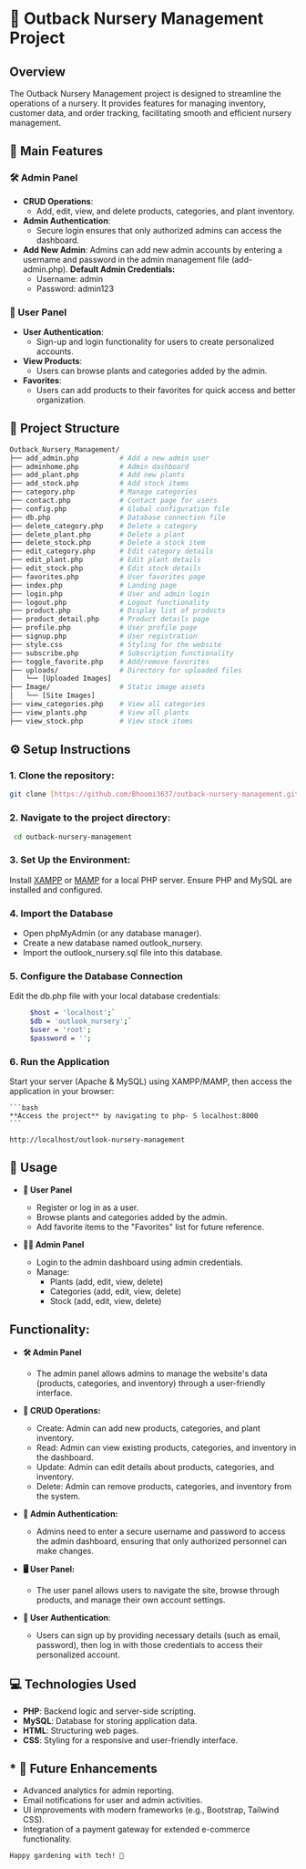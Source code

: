 # 🌱 Outback Nursery Management Project


## Overview
   The Outback Nursery Management project is designed to streamline the operations of a nursery. It provides features for managing inventory, customer 
   data, and order tracking, facilitating smooth and efficient nursery management.

## 🚀 Main Features
### 🛠️ Admin Panel
- **CRUD Operations**: 
  - Add, edit, view, and delete products, categories, and plant inventory.
- **Admin Authentication**: 
  - Secure login ensures that only authorized admins can access the dashboard.
- **Add New Admin**:
    Admins can add new admin accounts by entering a username and password in the admin management file (add-admin.php).
    **Default Admin Credentials:**
    * Username: admin
    * Password: admin123

### 👥 User Panel
- **User Authentication**: 
  - Sign-up and login functionality for users to create personalized accounts.
- **View Products**: 
  - Users can browse plants and categories added by the admin.
- **Favorites**: 
  - Users can add products to their favorites for quick access and better organization.


 ## 📂 Project Structure
   ```bash
  Outback_Nursery_Management/
  ├── add_admin.php          # Add a new admin user
  ├── adminhome.php          # Admin dashboard
  ├── add_plant.php          # Add new plants
  ├── add_stock.php          # Add stock items
  ├── category.php           # Manage categories
  ├── contact.php            # Contact page for users
  ├── config.php             # Global configuration file
  ├── db.php                 # Database connection file
  ├── delete_category.php    # Delete a category
  ├── delete_plant.php       # Delete a plant
  ├── delete_stock.php       # Delete a stock item
  ├── edit_category.php      # Edit category details
  ├── edit_plant.php         # Edit plant details
  ├── edit_stock.php         # Edit stock details
  ├── favorites.php          # User favorites page
  ├── index.php              # Landing page
  ├── login.php              # User and admin login
  ├── logout.php             # Logout functionality
  ├── product.php            # Display list of products
  ├── product_detail.php     # Product details page
  ├── profile.php            # User profile page
  ├── signup.php             # User registration
  ├── style.css              # Styling for the website
  ├── subscribe.php          # Subscription functionality
  ├── toggle_favorite.php    # Add/remove favorites
  ├── uploads/               # Directory for uploaded files
  │   └── [Uploaded Images]
  ├── Image/                 # Static image assets
  │   └── [Site Images]
  ├── view_categories.php    # View all categories
  ├── view_plants.php        # View all plants
  ├── view_stock.php         # View stock items

   ```

## ⚙️ Setup Instructions
   ### 1. **Clone the repository**:
   ```bash
   git clone [https://github.com/Bhoomi3637/outback-nursery-management.git](https://github.com/Bhoomi3637/outback-nursery-management.git)
   ```
### 2. **Navigate to the project directory**:
  ```bash
   cd outback-nursery-management
```

### 3. **Set Up the Environment**:
   Install [XAMPP](https://www.apachefriends.org/) or [MAMP](https://www.mamp.info/) for a local PHP server.
   Ensure PHP and MySQL are installed and configured.

### 4. **Import the Database**
   * Open phpMyAdmin (or any database manager).
   * Create a new database named outlook_nursery.
   * Import the outlook_nursery.sql file into this database.

### 5. **Configure the Database Connection**
   Edit the db.php file with your local database credentials:
```bash
     $host = 'localhost';`
     $db = 'outlook_nursery';`
     $user = 'root';
     $password = '';
```

### 6. **Run the Application**
   Start your server (Apache & MySQL) using XAMPP/MAMP, then access the application in your browser:

    ```bash
    **Access the project** by navigating to php- S localhost:8000
    ```

   `http://localhost/outlook-nursery-management`
  
## 🌟 Usage
     
 * **🛒 User Panel**
      * Register or log in as a user.
      * Browse plants and categories added by the admin.
      * Add favorite items to the "Favorites" list for future reference.

* **👩‍💻 Admin Panel**
     *  Login to the admin dashboard using admin credentials.
     *  Manage:
          * Plants (add, edit, view, delete)
          * Categories (add, edit, view, delete)
          * Stock (add, edit, view, delete)
 ## Functionality:
   * **🛠️ Admin Panel**
        * The admin panel allows admins to manage the website's data (products, categories, and inventory) through a user-friendly interface.
   * **🔄 CRUD Operations:**
          
           
     * Create: Admin can add new products, categories, and plant inventory.
     * Read: Admin can view existing products, categories, and inventory in the dashboard.
     * Update: Admin can edit details about products, categories, and inventory.
     * Delete: Admin can remove products, categories, and inventory from the system.
         
   * **🔐 Admin Authentication:**
      *  Admins need to enter a secure username and password to access the admin dashboard, ensuring that only authorized personnel can make changes.
   * **🖥️ User Panel:**
     * The user panel allows users to navigate the site, browse through products, and manage their own account settings.
          
   * **🔑 User Authentication**:
      *  Users can sign up by providing necessary details (such as email, password), then log in with those credentials to access their personalized account.
 

 ## 💻 Technologies Used
  * **PHP**: Backend logic and server-side scripting.
  * **MySQL**: Database for storing application data.
  * **HTML**: Structuring web pages.
  * **CSS**: Styling for a responsive and user-friendly interface.

## * 🚧 Future Enhancements
   - Advanced analytics for admin reporting.
   - Email notifications for user and admin activities.
   - UI improvements with modern frameworks (e.g., Bootstrap, Tailwind CSS).
   - Integration of a payment gateway for extended e-commerce functionality.

    Happy gardening with tech! 🌻

